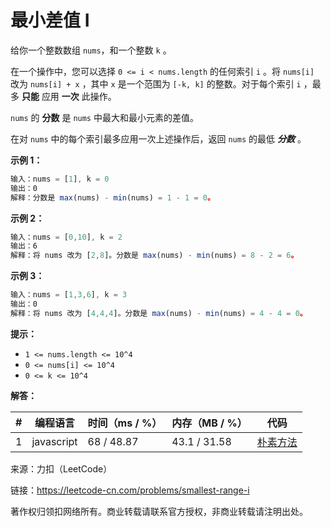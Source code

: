 # 最小差值 I

给你一个整数数组 `nums`，和一个整数 `k` 。

在一个操作中，您可以选择 `0 <= i < nums.length` 的任何索引 `i` 。将 `nums[i]` 改为 `nums[i] + x` ，其中 `x` 是一个范围为 `[-k, k]` 的整数。对于每个索引 `i` ，最多 **只能** 应用 **一次** 此操作。

`nums` 的 **分数** 是 `nums` 中最大和最小元素的差值。

在对 `nums` 中的每个索引最多应用一次上述操作后，返回 `nums` 的最低 ***分数*** 。

**示例 1：**

``` javascript
输入：nums = [1], k = 0
输出：0
解释：分数是 max(nums) - min(nums) = 1 - 1 = 0。
```

**示例 2：**

``` javascript
输入：nums = [0,10], k = 2
输出：6
解释：将 nums 改为 [2,8]。分数是 max(nums) - min(nums) = 8 - 2 = 6。
```

**示例 3：**

``` javascript
输入：nums = [1,3,6], k = 3
输出：0
解释：将 nums 改为 [4,4,4]。分数是 max(nums) - min(nums) = 4 - 4 = 0。
```

**提示：**

- `1 <= nums.length <= 10^4`
- `0 <= nums[i] <= 10^4`
- `0 <= k <= 10^4`

**解答：**

**#**|**编程语言**|**时间（ms / %）**|**内存（MB / %）**|**代码**
--|--|--|--|--
1|javascript|68 / 48.87|43.1 / 31.58|[朴素方法](./javascript/ac_v1.js)

来源：力扣（LeetCode）

链接：https://leetcode-cn.com/problems/smallest-range-i

著作权归领扣网络所有。商业转载请联系官方授权，非商业转载请注明出处。
